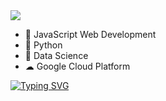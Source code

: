 <img src="https://user-images.githubusercontent.com/7065401/52071927-c1cd7100-2562-11e9-908a-dde91ba14e59.png" />

- 🥷 JavaScript Web Development
- 🔭 Python
- 🥡 Data Science 
- ☁ Google Cloud Platform

[![Typing SVG](https://readme-typing-svg.demolab.com?font=Fira+Code&size=28&pause=1000&color=94F70E&width=800&height=70&lines=Typing...%20tech%20things.%20🪡)](https://github.com/printer130)






